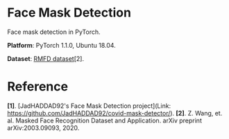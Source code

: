 # Face Mask Detection
Face mask detection in PyTorch.

**Platform**: PyTorch 1.1.0, Ubuntu 18.04.

**Dataset**: [RMFD dataset](https://github.com/X-zhangyang/Real-World-Masked-Face-Dataset)[2].

# Reference
**[1]**. [JadHADDAD92's Face Mask Detection project](Link: https://github.com/JadHADDAD92/covid-mask-detector/).
**[2]**. Z. Wang, et. al. Masked Face Recognition Dataset and Application. arXiv preprint arXiv:2003.09093, 2020.
